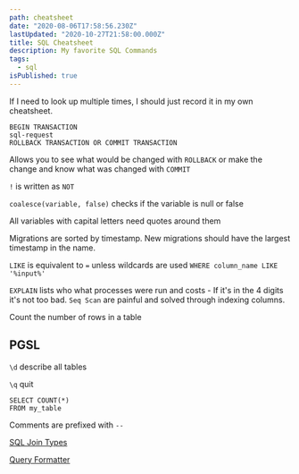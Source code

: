 ```yaml
---
path: cheatsheet
date: "2020-08-06T17:58:56.230Z"
lastUpdated: "2020-10-27T21:58:00.000Z"
title: SQL Cheatsheet
description: My favorite SQL Commands
tags:
  - sql
isPublished: true
---
```


If I need to look up multiple times, I should just record it in my own cheatsheet.

```
BEGIN TRANSACTION
sql-request
ROLLBACK TRANSACTION OR COMMIT TRANSACTION
```

Allows you to see what would be changed with `ROLLBACK` or make the change and know what was changed with `COMMIT`

`!` is written as `NOT`

`coalesce(variable, false)` checks if the variable is null or false

All variables with capital letters need quotes around them

Migrations are sorted by timestamp. New migrations should have the largest timestamp in the name.

`LIKE` is equivalent to `=` unless wildcards are used `WHERE column_name LIKE '%input%'`

`EXPLAIN` lists who what processes were run and costs - If it's in the 4 digits it's not too bad. `Seq Scan` are painful and solved through indexing columns.

Count the number of rows in a table

## PGSL

`\d` describe all tables

`\q` quit

```
SELECT COUNT(*)
FROM my_table
```

Comments are prefixed with `--`

[SQL Join Types](https://www.sql-join.com/sql-join-types/)

[Query Formatter](https://sql-format.com/)
